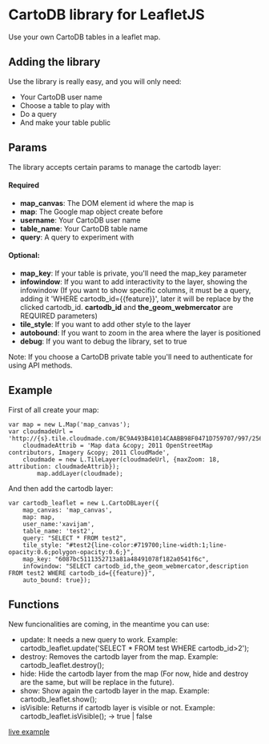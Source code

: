 CartoDB library for LeafletJS
============================
Use your own CartoDB tables in a leaflet map.


Adding the library
------------------
Use the library is really easy, and you will only need:

* Your CartoDB user name
* Choose a table to play with
* Do a query
* And make your table public



Params
------
The library accepts certain params to manage the cartodb layer:

#### Required

* **map_canvas**:   The DOM element id where the map is
* **map**:          The Google map object create before
* **username**:     Your CartoDB user name
* **table_name**:   Your CartoDB table name
* **query**:        A query to experiment with

#### Optional:

* **map_key**:      If your table is private, you'll need the map_key parameter
* **infowindow**:   If you want to add interactivity to the layer, showing the infowindow (If you want to show specific columns, it must be a query, adding it 'WHERE cartodb_id={{feature}}', later it will be replace by the clicked cartodb_id. **cartodb_id** and **the_geom_webmercator** are REQUIRED parameters)
* **tile_style**:   If you want to add other style to the layer
* **autobound**:    If you want to zoom in the area where the layer is positioned
* **debug**:        If you want to debug the library, set to true

Note: If you choose a CartoDB private table you'll need to authenticate for using API methods.



Example
-------
First of all create your map:

	var map = new L.Map('map_canvas');
	var cloudmadeUrl = 'http://{s}.tile.cloudmade.com/BC9A493B41014CAABB98F0471D759707/997/256/{z}/{x}/{y}.png',
	    cloudmadeAttrib = 'Map data &copy; 2011 OpenStreetMap contributors, Imagery &copy; 2011 CloudMade',
	    cloudmade = new L.TileLayer(cloudmadeUrl, {maxZoom: 18, attribution: cloudmadeAttrib});
			map.addLayer(cloudmade);
  
And then add the cartodb layer:

	var cartodb_leaflet = new L.CartoDBLayer({
    	map_canvas: 'map_canvas',
    	map: map,
    	user_name:'xavijam',
    	table_name: 'test2',
    	query: "SELECT * FROM test2",
        tile_style: "#test2{line-color:#719700;line-width:1;line-opacity:0.6;polygon-opacity:0.6;}",
        map_key: "6087bc5111352713a81a48491078f182a0541f6c",
    	infowindow: "SELECT cartodb_id,the_geom_webmercator,description FROM test2 WHERE cartodb_id={{feature}}",
    	auto_bound: true});


Functions
---------
New funcionalities are coming, in the meantime you can use:

* update: It needs a new query to work. Example: cartodb_leaflet.update('SELECT * FROM test WHERE cartodb_id>2');
* destroy: Removes the cartodb layer from the map. Example: cartodb_leaflet.destroy();
* hide: Hide the cartodb layer from the map (For now, hide and destroy are the same, but will be replace in the future).
* show: Show again the cartodb layer in the map. Example: cartodb_leaflet.show();
* isVisible: Returns if cartodb layer is visible or not. Example: cartodb_leaflet.isVisible(); -> true | false


[live example](http://vizzuality.github.com/cartodb-leaflet/)